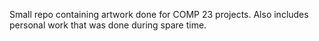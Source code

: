 Small repo containing artwork done for COMP 23 projects. Also includes personal work that was done during spare time.
